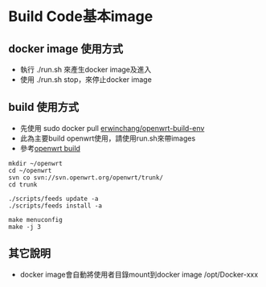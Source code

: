 # Build Code基本image

## docker image 使用方式

- 執行 ./run.sh 來產生docker image及進入
- 使用 ./run.sh stop，來停止docker image


## build 使用方式

- 先使用 sudo docker pull [erwinchang/openwrt-build-env][1]
- 此為主要build openwrt使用，請使用run.sh來帶images
- 參考[openwrt build][2]

```
mkdir ~/openwrt
cd ~/openwrt
svn co svn://svn.openwrt.org/openwrt/trunk/
cd trunk

./scripts/feeds update -a
./scripts/feeds install -a

make menuconfig
make -j 3
```

## 其它說明

- docker image會自動將使用者目錄mount到docker image /opt/Docker-xxx

 
[1]:https://hub.docker.com/
[2]:http://wiki.openwrt.org/zh-tw/doc/howto/buildroot.exigence

